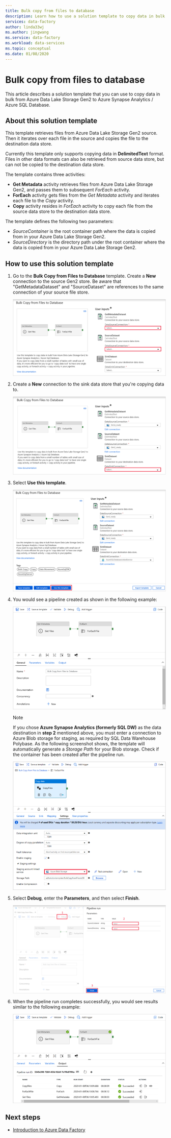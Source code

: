 ```yaml
---
title: Bulk copy from files to database
description: Learn how to use a solution template to copy data in bulk from Azure Data Lake Storage Gen2 to Azure Synapse Analytics / Azure SQL Database.
services: data-factory
author: linda33wj
ms.author: jingwang
ms.service: data-factory
ms.workload: data-services
ms.topic: conceptual
ms.date: 01/08/2020
---
```


# Bulk copy from files to database

This article describes a solution template that you can use to copy data in bulk from Azure Data Lake Storage Gen2 to Azure Synapse Analytics / Azure SQL Database.

## About this solution template

This template retrieves files from Azure Data Lake Storage Gen2 source. Then it iterates over each file in the source and copies the file to the destination data store. 

Currently this template only supports copying data in **DelimitedText** format. Files in other data formats can also be retrieved from source data store, but can not be copied to the destination data store.  

The template contains three activities:
- **Get Metadata** activity retrieves files from Azure Data Lake Storage Gen2, and passes them to subsequent *ForEach* activity.
- **ForEach** activity gets files from the *Get Metadata* activity and iterates each file to the *Copy* activity.
- **Copy** activity resides in *ForEach* activity to copy each file from the source data store to the destination data store.

The template defines the following two parameters:
- *SourceContainer* is the root container path where the data is copied from in your Azure Data Lake Storage Gen2. 
- *SourceDirectory* is the directory path under the root container where the data is copied from in your Azure Data Lake Storage Gen2.

## How to use this solution template

1. Go to the **Bulk Copy from Files to Database** template. Create a **New** connection to the source Gen2 store. Be aware that "GetMetadataDataset" and "SourceDataset" are references to the same connection of your source file store.

    ![Create a new connection to the source data store](media/solution-template-bulk-copy-from-files-to-database/source-connection.png)

2. Create a **New** connection to the sink data store that you're copying data to.

    ![Create a new connection to the sink data store](media/solution-template-bulk-copy-from-files-to-database/destination-connection.png)
	
3. Select **Use this template**.

    ![Use this template](media/solution-template-bulk-copy-from-files-to-database/use-template.png)
	
4. You would see a pipeline created as shown in the following example:

    ![Review the pipeline](media/solution-template-bulk-copy-from-files-to-database/new-pipeline.png)

    > [!NOTE]
    > If you chose **Azure Synapse Analytics (formerly SQL DW)** as the data destination in **step 2** mentioned above, you must enter a connection to Azure Blob storage for staging, as required by SQL Data Warehouse Polybase. As the following screenshot shows, the template will automatically generate a *Storage Path* for your Blob storage. Check if the container has been created after the pipeline run.
    	
    ![Polybase setting](media/solution-template-bulk-copy-from-files-to-database/staging-account.png)

5. Select **Debug**, enter the **Parameters**, and then select **Finish**.

    ![Click **Debug**](media/solution-template-bulk-copy-from-files-to-database/debug-run.png)

6. When the pipeline run completes successfully, you would see results similar to the following example:

    ![Review the result](media/solution-template-bulk-copy-from-files-to-database/run-succeeded.png)

	   
## Next steps

- [Introduction to Azure Data Factory](introduction.md)